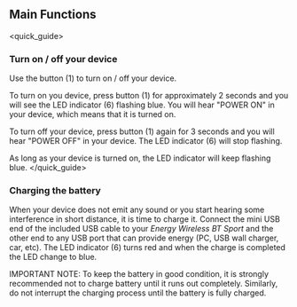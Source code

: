 ## Main Functions
<quick_guide>
### Turn on / off your device

Use the button (1) to turn on / off your device.

To turn on you device, press button (1) for approximately 2 seconds and you will see the LED indicator (6) flashing blue. You will hear "POWER ON" in your device, which means that it is turned on.

To turn off your device, press button (1) again for 3 seconds and you will hear "POWER OFF" in your device. The LED indicator (6) will stop flashing.

As long as your device is turned on, the LED indicator will keep flashing blue.
</quick_guide>
### Charging the battery

When your device does not emit any sound or you start hearing some interference in short distance, it is time to charge it. Connect the mini USB end of the included USB cable to your *Energy Wireless BT Sport* and the other end to any USB port that can provide energy (PC, USB wall charger, car, etc). The LED indicator (6) turns red and when the charge is completed the LED change to blue.

IMPORTANT NOTE: To keep the battery in good condition, it is strongly recommended not to charge battery until it runs out completely. Similarly, do not interrupt the charging process until the battery is fully charged.

